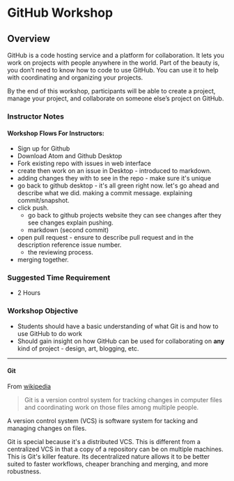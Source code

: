 # GitHub Workshop
## Overview
GitHub is a code hosting service and a platform for collaboration. It lets you work on projects with people anywhere in the world. Part of the beauty is, you don’t need to know how to code to use GitHub. You can use it to help with coordinating and organizing your projects.

By the end of this workshop, participants will be able to create a project, manage your project, and collaborate on someone else’s project on GitHub.

### Instructor Notes
#### Workshop Flows For Instructors:

- Sign up for Github
- Download Atom and Github Desktop
- Fork existing repo with issues in web interface
- create then work on an issue in Desktop - introduced to markdown.
- adding changes they with to see in the repo - make sure it's unique
- go back to github desktop - it's all green right now. let's go ahead and describe what we did. making a commit message. explaining commit/snapshot.
- click push.
	- go back to github projects website they can see changes after they see changes explain pushing.
	- markdown (second commit)
- open pull request - ensure to describe pull request and in the description reference issue number.
	- the reviewing process.
- merging together.
### Suggested Time Requirement
* 2 Hours
### Workshop Objective
* Students should have a basic understanding of what Git is and how to use GitHub to do work
* Should gain insight on how GitHub can be used for collaborating on **any** kind of project - design, art, blogging, etc.
---
#### Git
From [wikipedia](https://en.wikipedia.org/wiki/Git)
> Git is a version control system for tracking changes in computer files and coordinating work on those files among multiple people.

A version control system (VCS) is software system for tacking and managing changes on files.

Git is special because it's a distributed VCS. This is different from a centralized VCS in that a copy of a repository can be on multiple machines. This is Git's killer feature. Its decentralized nature allows it to be better suited to faster workflows, cheaper branching and merging, and more robustness.